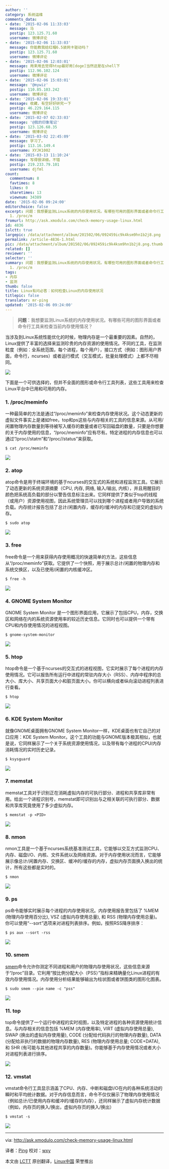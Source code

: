 ```yaml
---
author: ''
category: 系统运维
comments_data:
- date: '2015-02-06 11:33:03'
  message: 马
  postip: 123.125.71.60
  username: 微博评论
- date: '2015-02-06 11:33:03'
  message: 你能教我给红帽6.5装网卡驱动吗？
  postip: 123.125.71.60
  username: 微博评论
- date: '2015-02-06 12:03:01'
  message: 用来用去觉得htop最好用[doge]当然这是在shell下
  postip: 112.96.102.124
  username: 微博评论
- date: '2015-02-06 15:03:01'
  message: '@mywiz'
  postip: 110.85.103.242
  username: 微博评论
- date: '2015-02-06 19:33:01'
  message: 收藏，有空好好研究一下
  postip: 46.229.164.115
  username: 微博评论
- date: '2015-02-07 02:33:03'
  message: '@我的印象笔记'
  postip: 123.126.68.35
  username: 微博评论
- date: '2015-03-02 22:45:09'
  message: 学习了。
  postip: 113.16.149.4
  username: XYJK1002
- date: '2015-03-13 11:10:24'
  message: 写得很详细，不错
  postip: 219.233.79.101
  username: djfml
count:
  commentnum: 8
  favtimes: 8
  likes: 0
  sharetimes: 13
  viewnum: 34389
date: '2015-02-06 09:24:00'
editorchoice: false
excerpt: 问题：我想要监测Linux系统的内存使用状况。有哪些可用的图形界面或者命令行工具来检查当前内存使用情况？  当涉及到Linux系统性能优化的时候，物理内存是一个最重要的因素。自然的，Linux提供了丰富的选择来监测珍贵的内存资源的使用情况。不同的工具，在监测粒度（例如：全系统范围，每个进程，每个用户），接口方式（例如：图形用户界面，命令行，ncurses）或者运行模式（交互模式，批量处理模式）上都不尽相同。  下面是一个可供选择的，但并不全面的图形或命令行工具列表，这些工具用来检查Linux平台中已用和可用的内存。
  1. /proc/m
fromurl: http://ask.xmodulo.com/check-memory-usage-linux.html
id: 4836
islctt: true
largepic: /data/attachment/album/201502/06/092459ic9k4ksm9hn1b2j8.png
permalink: /article-4836-1.html
pic: /data/attachment/album/201502/06/092459ic9k4ksm9hn1b2j8.png.thumb.jpg
related: []
reviewer: ''
selector: ''
summary: 问题：我想要监测Linux系统的内存使用状况。有哪些可用的图形界面或者命令行工具来检查当前内存使用情况？  当涉及到Linux系统性能优化的时候，物理内存是一个最重要的因素。自然的，Linux提供了丰富的选择来监测珍贵的内存资源的使用情况。不同的工具，在监测粒度（例如：全系统范围，每个进程，每个用户），接口方式（例如：图形用户界面，命令行，ncurses）或者运行模式（交互模式，批量处理模式）上都不尽相同。  下面是一个可供选择的，但并不全面的图形或命令行工具列表，这些工具用来检查Linux平台中已用和可用的内存。
  1. /proc/m
tags:
- 内存
- 监测
thumb: false
title: Linux有问必答：如何检查Linux的内存使用状况
titlepic: false
translator: mr-ping
updated: '2015-02-06 09:24:00'
---
```



> 
> **问题**：我想要监测Linux系统的内存使用状况。有哪些可用的图形界面或者命令行工具来检查当前内存使用情况？
> 
> 
> 


当涉及到Linux系统性能优化的时候，物理内存是一个最重要的因素。自然的，Linux提供了丰富的选择来监测珍贵的内存资源的使用情况。不同的工具，在监测粒度（例如：全系统范围，每个进程，每个用户），接口方式（例如：图形用户界面，命令行，ncurses）或者运行模式（交互模式，批量处理模式）上都不尽相同。


![](/data/attachment/album/201502/06/092459ic9k4ksm9hn1b2j8.png)


下面是一个可供选择的，但并不全面的图形或命令行工具列表，这些工具用来检查Linux平台中已用和可用的内存。


### 1. /proc/meminfo


一种最简单的方法是通过“/proc/meminfo”来检查内存使用状况。这个动态更新的虚拟文件事实上是诸如free，top和ps这些与内存相关的工具的信息来源。从可用/闲置物理内存数量到等待被写入缓存的数量或者已写回磁盘的数量，只要是你想要的关于内存使用的信息，“/proc/meminfo”应有尽有。特定进程的内存信息也可以通过“/proc/<pid>/statm”和“/proc/<pid>/status”来获取。



```
$ cat /proc/meminfo

```

![](/data/attachment/album/201502/06/092502qjxtynix94tt199a.jpg)


### 2. atop


atop命令是用于终端环境的基于ncurses的交互式的系统和进程监测工具。它展示了动态更新的系统资源摘要（CPU, 内存, 网络, 输入/输出, 内核），并且用醒目的颜色把系统高负载的部分以警告信息标注出来。它同样提供了类似于top的线程（或用户）资源使用视图，因此系统管理员可以找到哪个进程或者用户导致的系统负载。内存统计报告包括了总计/闲置内存，缓存的/缓冲的内存和已提交的虚拟内存。



```
$ sudo atop

```

![](/data/attachment/album/201502/06/092511ds9nkhjpkv9ppk2s.jpg)


### 3. free


free命令是一个用来获得内存使用概况的快速简单的方法，这些信息从“/proc/meminfo”获取。它提供了一个快照，用于展示总计/闲置的物理内存和系统交换区，以及已使用/闲置的内核缓冲区。



```
$ free -h

```

![](/data/attachment/album/201502/06/092513edvwwew63zwlsq4o.jpg)


### 4. GNOME System Monitor


GNOME System Monitor 是一个图形界面应用，它展示了包括CPU，内存，交换区和网络在内的系统资源使用率的较近历史信息。它同时也可以提供一个带有CPU和内存使用情况的进程视图。



```
$ gnome-system-monitor

```

![](/data/attachment/album/201502/06/092516poxwnxjjhij6hvnx.jpg)


### 5. htop


htop命令是一个基于ncurses的交互式的进程视图，它实时展示了每个进程的内存使用情况。它可以报告所有运行中进程的常驻内存大小（RSS）、内存中程序的总大小、库大小、共享页面大小和脏页面大小。你可以横向或者纵向滚动进程列表进行查看。



```
$ htop

```

![](/data/attachment/album/201502/06/092523seyt0zqtty8t8eqy.jpg)


### 6. KDE System Monitor


就像GNOME桌面拥有GNOME System Monitor一样，KDE桌面也有它自己的对口应用：KDE System Monitor。这个工具的功能与GNOME版本极其相似，也就是说，它同样展示了一个关于系统资源使用情况，以及带有每个进程的CPU/内存消耗情况的实时历史记录。



```
$ ksysguard

```

![](/data/attachment/album/201502/06/092527q9enljx6tzl0j5cx.jpg)


### 7. memstat


memstat工具对于识别正在消耗虚拟内存的可执行部分、进程和共享库非常有用。给出一个进程识别号，memstat即可识别出与之相关联的可执行部分、数据和共享库究竟使用了多少虚拟内存。



```
$ memstat -p <PID>

```

![](/data/attachment/album/201502/06/092530bm4j68886lmntlu6.jpg)


### 8. nmon


nmon工具是一个基于ncurses系统基准测试工具，它能够以交互方式监测CPU、内存、磁盘I/O、内核、文件系统以及网络资源。对于内存使用状况而言，它能够展示像总计/闲置内存、交换区、缓冲的/缓存的内存，虚拟内存页面换入换出的统计，所有这些都是实时的。



```
$ nmon

```

![](/data/attachment/album/201502/06/092533r9yvg8v7vkjvpjv8.jpg)


### 9. ps


ps命令能够实时展示每个进程的内存使用状况。内存使用报告里包括了 %MEM (物理内存使用百分比), VSZ (虚拟内存使用总量), 和 RSS (物理内存使用总量)。你可以使用“--sort”选项来对进程列表排序。例如，按照RSS降序排序：



```
$ ps aux --sort -rss

```

![](/data/attachment/album/201502/06/092537vxt4i0tgyxyxad4z.jpg)


### 10. smem


[smem](http://xmodulo.com/visualize-memory-usage-linux.html)命令允许你测定不同进程和用户的物理内存使用状况，这些信息来源于“/proc”目录。它利用“按比例分配大小（PSS）”指标来精确量化Linux进程的有效内存使用情况。内存使用分析结果能够输出为柱状图或者饼图类的图形化图表。



```
$ sudo smem --pie name -c "pss"

```

![](/data/attachment/album/201502/06/092539b0ikkfuvtuu2og2f.jpg)


### 11. top


top命令提供了一个运行中进程的实时视图，以及特定进程的各种资源使用统计信息。与内存相关的信息包括 %MEM (内存使用率), VIRT (虚拟内存使用总量), SWAP (换出的虚拟内存使用量), CODE (分配给代码执行的物理内存数量), DATA (分配给非执行的数据的物理内存数量), RES (物理内存使用总量; CODE+DATA), 和 SHR (有可能与其他进程共享的内存数量)。你能够基于内存使用情况或者大小对进程列表进行排序。


![](/data/attachment/album/201502/06/092543dgwjudpzgd5uj2pt.jpg)


### 12. vmstat


vmstat命令行工具显示涵盖了CPU、内存、中断和磁盘I/O在内的各种系统活动的瞬时和平均统计数据。对于内存信息而言，命令不仅仅展示了物理内存使用情况（例如总计/已使用内存和缓冲的/缓存的内存），还同样展示了虚拟内存统计数据（例如，内存页的换入/换出，虚拟内存页的换入/换出）



```
$ vmstat -s

```

![](/data/attachment/album/201502/06/092552ys866sjojjz6smh6.jpg)




---


via: <http://ask.xmodulo.com/check-memory-usage-linux.html>


译者：[Ping](https://github.com/mr-ping) 校对：[wxy](https://github.com/wxy)


本文由 [LCTT](https://github.com/LCTT/TranslateProject) 原创翻译，[Linux中国](http://linux.cn/) 荣誉推出